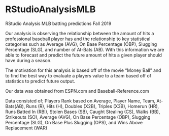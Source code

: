 # RStudioAnalysisMLB
RStudio Analysis MLB batting predictions Fall 2019


Our analysis is observing the relationship between the amount of hits a professional baseball player has and the relationship to key statistical categories such as Average (AVG), On Base Percentage (OBP), Slugging Percentage (SLG), and number of At-Bats (AB).  With this information we are able to forecast and predict the future amount of hits a given player should have during a season.


The motivation for this analysis is based off of the movie “Money Ball” and to find the best way to evaluate a players value to a team based off of statistics to predict future output.


Our data was obtained from ESPN.com and Baseball-Reference.com

Data consisted of; Players Rank based on Average, Player Name, Team,  At-Bats(AB), Runs (R), Hits (H), Doubles (X2B), Triples (X3B), Homerun (HR), Runs Batted In (RBI), Stolen Bases (SB), Caught Stealing (CS), Walks (BB), Strikeouts (SO), Average (AVG), On Base Percentage (OBP), Slugging Percentage (SLG), On Base Plus Slugging (OPS), and Wins Above Replacement (WAR)
